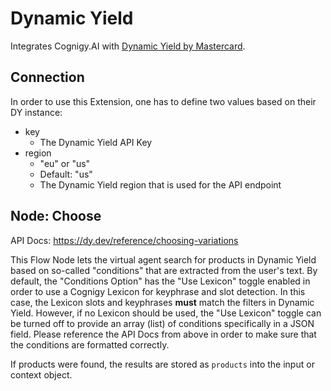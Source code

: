 ﻿# Dynamic Yield

Integrates Cognigy.AI with [Dynamic Yield by Mastercard](https://www.dynamicyield.com/).

## Connection

In order to use this Extension, one has to define two values based on their DY instance:

- key
  - The Dynamic Yield API Key
- region
  - "eu" or "us"
  - Default: "us"
  - The Dynamic Yield region that is used for the API endpoint


## Node: Choose

API Docs: https://dy.dev/reference/choosing-variations

This Flow Node lets the virtual agent search for products in Dynamic Yield based on so-called "conditions" that are extracted from the user's text. By default, the "Conditions Option" has the "Use Lexicon" toggle enabled in order to use a Cognigy Lexicon for keyphrase and slot detection. In this case, the Lexicon slots and keyphrases **must** match the filters in Dynamic Yield. However, if no Lexicon should be used, the "Use Lexicon" toggle can be turned off to provide an array (list) of conditions specifically in a JSON field. Please reference the API Docs from above in order to make sure that the conditions are formatted correctly.

If products were found, the results are stored as `products` into the input or context object.